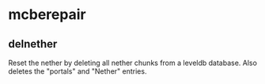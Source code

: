 # mcberepair

## delnether

Reset the nether by deleting all nether chunks from a leveldb database.
Also deletes the "portals" and "Nether" entries.